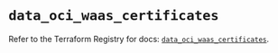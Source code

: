 # `data_oci_waas_certificates`

Refer to the Terraform Registry for docs: [`data_oci_waas_certificates`](https://registry.terraform.io/providers/oracle/oci/6.18.0/docs/data-sources/waas_certificates).
